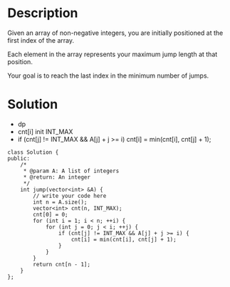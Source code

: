 # Description

Given an array of non-negative integers, you are initially positioned at the first index of the array.

Each element in the array represents your maximum jump length at that position.

Your goal is to reach the last index in the minimum number of jumps.

# Solution

- dp
- cnt[i] init INT_MAX
- if (cnt[j] != INT_MAX && A[j] + j >= i)   cnt[i] = min(cnt[i], cnt[j] + 1);
```
class Solution {
public:
    /*
     * @param A: A list of integers
     * @return: An integer
     */
    int jump(vector<int> &A) {
        // write your code here
        int n = A.size();
        vector<int> cnt(n, INT_MAX);
        cnt[0] = 0;
        for (int i = 1; i < n; ++i) {
            for (int j = 0; j < i; ++j) {
                if (cnt[j] != INT_MAX && A[j] + j >= i) {
                    cnt[i] = min(cnt[i], cnt[j] + 1);
                }
            }
        }
        return cnt[n - 1];
    }
};
```
